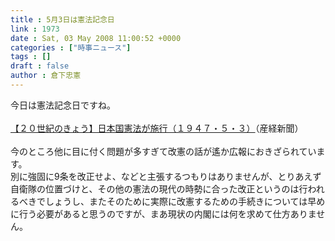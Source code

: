 ```yaml
---
title : 5月3日は憲法記念日
link : 1973
date : Sat, 03 May 2008 11:00:52 +0000
categories : ["時事ニュース"]
tags : []
draft : false
author : 倉下忠憲
---
```


今日は憲法記念日ですね。<BR><BR><A HREF="http://sankei.jp.msn.com/politics/policy/080503/plc0805030152001-n1.htm" TARGET="_blank">【２０世紀のきょう】日本国憲法が施行（１９４７・５・３）</A>（産経新聞）<BR><BR>今のところ他に目に付く問題が多すぎて改憲の話が遙か広報におきざられています。<BR>別に強固に9条を改正せよ、などと主張するつもりはありませんが、とりあえず自衛隊の位置づけと、その他の憲法の現代の時勢に合った改正というのは行われるべきでしょうし、またそのために実際に改憲するための手続きについては早めに行う必要があると思うのですが、まあ現状の内閣には何を求めて仕方ありません。<br><br>
